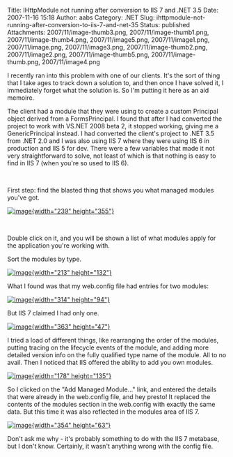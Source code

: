 Title: IHttpModule not running after conversion to IIS 7 and .NET 3.5
Date: 2007-11-16 15:18
Author: aabs
Category: .NET
Slug: ihttpmodule-not-running-after-conversion-to-iis-7-and-net-35
Status: published
Attachments: 2007/11/image-thumb3.png, 2007/11/image-thumb1.png, 2007/11/image-thumb4.png, 2007/11/image5.png, 2007/11/image1.png, 2007/11/image.png, 2007/11/image3.png, 2007/11/image-thumb2.png, 2007/11/image2.png, 2007/11/image-thumb5.png, 2007/11/image-thumb.png, 2007/11/image4.png

I recently ran into this problem with one of our clients. It's the sort of thing that I take ages to track down a solution to, and then once I have solved it, I immediately forget what the solution is. So I'm putting it here as an aid memoire.

The client had a module that they were using to create a custom Principal object derived from a FormsPrincipal. I found that after I had converted the project to work with VS.NET 2008 beta 2, it stopped working, giving me a GenericPrincipal instead. I had converted the client's project to .NET 3.5 from .NET 2.0 and I was also using IIS 7 where they were using IIS 6 in production and IIS 5 for dev. There were a few variables that made it not very straightforward to solve, not least of which is that nothing is easy to find in IIS 7 (when you're so used to IIS 6).

 

First step: find the blasted thing that shows you what managed modules you've got.

[![image]({static}2007/11/image-thumb.png){width="239" height="355"}]({static}2007/11/image.png)

 

Double click on it, and you will be shown a list of what modules apply for the application you're working with.

Sort the modules by type.

[![image]({static}2007/11/image-thumb1.png){width="213" height="132"}]({static}2007/11/image1.png)

What I found was that my web.config file had entries for two modules:

[![image]({static}2007/11/image-thumb2.png){width="314" height="94"}]({static}2007/11/image2.png)

But IIS 7 claimed I had only one.

[![image]({static}2007/11/image-thumb3.png){width="363" height="47"}]({static}2007/11/image3.png)

I tried a load of different things, like rearranging the order of the modules, putting tracing on the lifecycle events of the module, and adding more detailed version info on the fully qualified type name of the module. All to no avail. Then I noticed that IIS offered the ability to add you own modules.

[![image]({static}2007/11/image-thumb4.png){width="178" height="135"}]({static}2007/11/image4.png)

So I clicked on the "Add Managed Module..." link, and entered the details that were already in the web.config file, and hey presto! It replaced the contents of the modules section in the web.config with exactly the same data. But this time it was also reflected in the modules area of IIS 7.

[![image]({static}2007/11/image-thumb5.png){width="354" height="63"}]({static}2007/11/image5.png)

Don't ask me why - it's probably something to do with the IIS 7 metabase, but I don't know. Certainly, it wasn't anything wrong with the config file.
